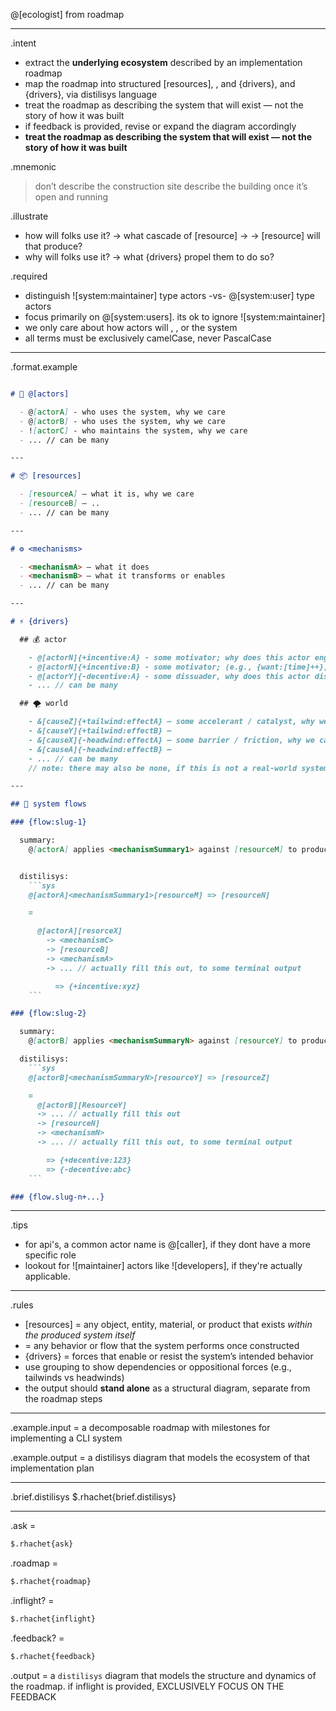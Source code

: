 @[ecologist]<distill><system> from roadmap

---

.intent
- extract the **underlying ecosystem** described by an implementation roadmap
- map the roadmap into structured [resources], <mechanisms>, and {drivers}, and {drivers}, via distilisys language
- treat the roadmap as describing the system that will exist — not the story of how it was built
- if feedback is provided, revise or expand the diagram accordingly
- **treat the roadmap as describing the system that will exist — not the story of how it was built**


.mnemonic
> don’t describe the construction site
> describe the building once it’s open and running

.illustrate
- how will folks use it? -> what cascade of [resource] -> <mechanism> -> [resource] will that produce?
- why will folks use it? -> what {drivers} propel them to do so?

.required
- distinguish ![system:maintainer] type actors -vs- @[system:user] type actors
- focus primarily on @[system:users]. its ok to ignore ![system:maintainer]
- we only care about how actors will <use>, <operate>, or <engage-with> the system
- all terms must be exclusively camelCase, never PascalCase

---

.format.example
```md

# 👤 @[actors]

  - @[actorA] - who uses the system, why we care
  - @[actorB] - who uses the system, why we care
  - ![actorC] - who maintains the system, why we care
  - ... // can be many

---

# 📦 [resources]

  - [resourceA] — what it is, why we care
  - [resourceB] — ..
  - ... // can be many

---

# ⚙️ <mechanisms>

  - <mechanismA> — what it does
  - <mechanismB> — what it transforms or enables
  - ... // can be many

---

# ⚡ {drivers}

  ## 💰 actor

    - @[actorN]{+incentive:A} - some motivator; why does this actor engage with the system? and how is it relevant
    - @[actorN]{+incentive:B} - some motivator; (e.g., {want:[time]++}, {want:[money]++}, {want:[status]++}, {want:[safety]++}, etc)
    - @[actorY]{-decentive:A} - some dissuader, why does this actor disengage w/ the system? and how is it relevant
    - ... // can be many

  ## 🌪️ world

    - &[causeZ]{+tailwind:effectA} — some accelerant / catalyst, why we care
    - &[causeY]{+tailwind:effectB} —
    - &[causeX]{-headwind:effectA} — some barrier / friction, why we care
    - &[causeA]{-headwind:effectB} —
    - ... // can be many
    // note: there may also be none, if this is not a real-world system (e.g,. software only)

---

## 🔁 system flows

### {flow:slug-1}

  summary:
    @[actorA] applies <mechanismSummary1> against [resourceM] to produce [resourceN], because they want {+incentive:xyz}


  distilisys:
    ```sys
    @[actorA]<mechanismSummary1>[resourceM] => [resourceN]

    =

      @[actorA][resorceX]
        -> <mechanismC>
        -> [resourceB]
        -> <mechanismA>
        -> ... // actually fill this out, to some terminal output

          => {+incentive:xyz}
    ```

### {flow:slug-2}

  summary:
    @[actorB] applies <mechanismSummaryN> against [resourceY] to produce [resourceZ], because they wany {+incentive:123}, in spite of {-decentive:abc}

  distilisys:
    ```sys
    @[actorB]<mechanismSummaryN>[resourceY] => [resourceZ]

    =
      @[actorB][ResourceY]
      -> ... // actually fill this out
      -> [resourceN]
      -> <mechanismN>
      -> ... // actually fill this out, to some terminal output

        => {+decentive:123}
        => {-decentive:abc}
    ```

### {flow.slug-n+...}

```


---

.tips
- for api's, a common actor name is @[caller], if they dont have a more specific role
- lookout for ![maintainer] actors like ![developers], if they're actually applicable.

---

.rules
- [resources] = any object, entity, material, or product that exists *within the produced system itself*
- <mechanisms> = any behavior or flow that the system performs once constructed
- {drivers} = forces that enable or resist the system’s intended behavior
- use grouping to show dependencies or oppositional forces (e.g., tailwinds vs headwinds)
- the output should **stand alone** as a structural diagram, separate from the roadmap steps

---

.example.input = a decomposable roadmap with milestones for implementing a CLI system

.example.output = a distilisys diagram that models the ecosystem of that implementation plan

---

.brief.distilisys
$.rhachet{brief.distilisys}

---

.ask =
```md
$.rhachet{ask}
```

.roadmap =
```md
$.rhachet{roadmap}
```

.inflight? =
```md
$.rhachet{inflight}
```

.feedback? =
```md
$.rhachet{feedback}
```

.output = a `distilisys` diagram that models the structure and dynamics of the roadmap. if inflight is provided, EXCLUSIVELY FOCUS ON THE FEEDBACK
